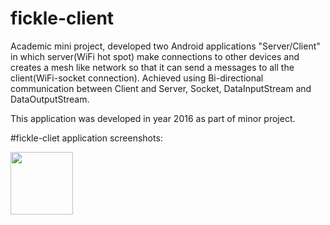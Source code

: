 # fickle-client
Academic mini project, developed two Android applications "Server/Client" in which server(WiFi hot spot) make connections to other devices and creates a mesh like network so that it can send a messages to all the client(WiFi-socket connection). Achieved using Bi-directional communication between Client and Server, Socket, DataInputStream and DataOutputStream.

This application was developed in year 2016 as part of minor project.

#fickle-cliet application screenshots:

<img src="https://user-images.githubusercontent.com/51408188/112852448-92c2d380-90c9-11eb-9a23-f89e426fc0cc.png" width="100" height="100"/>





